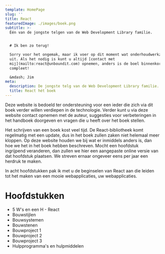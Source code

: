 ```yaml
---
template: HomePage
slug: ''
title: React
featuredImage: ./images/boek.png
subtitle: >-
  Één van de jongste telgen van de Web Development Library familie.


  # Ik ben zo terug!

  Sorry voor het ongemak, maar ik voer op dit moment wat onderhoudwerkzaamheden
  uit. Als het nodig is kunt u altijd [contact met
  mij](mailto:react@unboundit.com) opnemen, anders is de boel binnenkort weer
  compleet!  

  &mdash; Jim
meta:
  description: De jongste telg van de Web Development Library familie.
  title: React hét boek
---
```


Deze website is bedoeld ter ondersteuning voor een ieder die zich via dit boek verder willen verdiepen in de technologie. Verder kunt u via deze website contact opnemen met de auteur, suggesties voor verbeteringen in het handboek doorgeven en vragen die u heeft over het boek stellen.

Het schrijven van een boek kost veel tijd. De React-bibliotheek komt regelmatig met een update, dus in het boek zullen zaken niet helemaal meer kloppen. Op deze website houden we bij wat er inmiddels anders is, dan hoe we het in het boek hebben beschreven. Mocht een hoofdstuk ingrijpend veranderen, dan zullen we hier een aangepaste online versie van dat hoofdstuk plaatsen. We streven ernaar ongeveer eens per jaar een herdruk te maken.

In acht hoofdstukken pak ik met u de beginselen van React aan die leiden tot het maken van een mooie webapplicaties, uw webapplicaties.

# Hoofdstukken

- 5 W's en een H - React
- Bouwstijlen
- Bouwsystemen
- Bouwstenen
- Bouwproject 1
- Bouwproject 2
- Bouwproject 3
- Hulpprogramma's en hulpmiddelen
